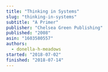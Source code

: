 ```yaml
---
title: "Thinking in Systems"
slug: "thinking-in-systems"
subtitle: "A Primer"
publisher: "Chelsea Green Publishing"
published: "2008"
asin: "1603580557"
authors:
  - donella-h-meadows
started: "2018-07-02"
finished: "2018-07-14"
---
```

